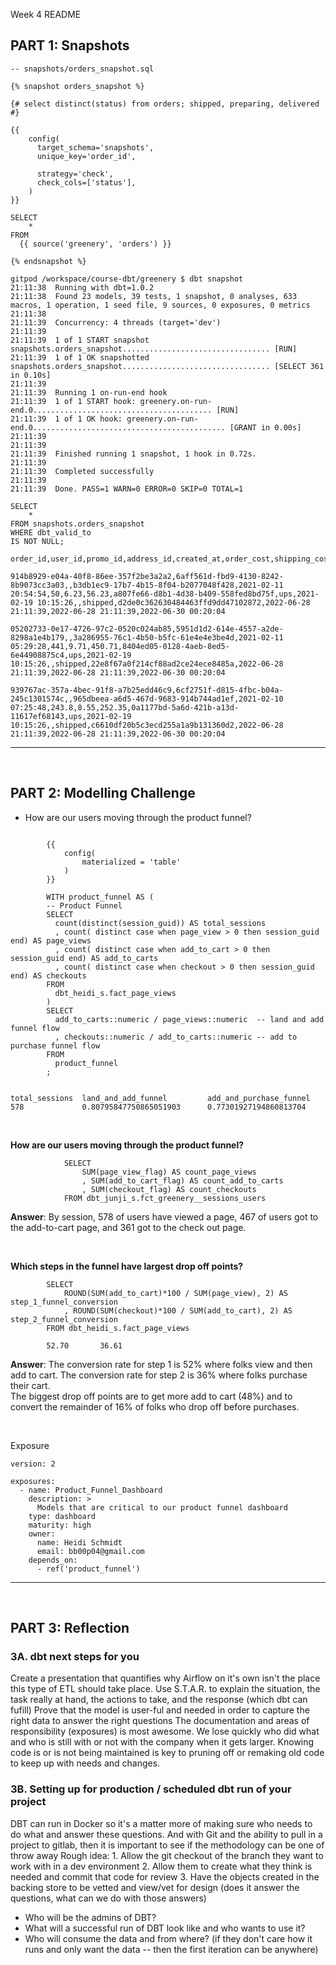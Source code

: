 Week 4 README 

## PART 1: Snapshots


```
-- snapshots/orders_snapshot.sql 

{% snapshot orders_snapshot %}

{# select distinct(status) from orders; shipped, preparing, delivered #}

{{
    config(
      target_schema='snapshots',
      unique_key='order_id',

      strategy='check',
      check_cols=['status'],
    )
}}

SELECT 
    * 
FROM 
  {{ source('greenery', 'orders') }}

{% endsnapshot %}

```

```
gitpod /workspace/course-dbt/greenery $ dbt snapshot
21:11:38  Running with dbt=1.0.2
21:11:38  Found 23 models, 39 tests, 1 snapshot, 0 analyses, 633 macros, 1 operation, 1 seed file, 9 sources, 0 exposures, 0 metrics
21:11:38  
21:11:39  Concurrency: 4 threads (target='dev')
21:11:39  
21:11:39  1 of 1 START snapshot snapshots.orders_snapshot................................. [RUN]
21:11:39  1 of 1 OK snapshotted snapshots.orders_snapshot................................. [SELECT 361 in 0.10s]
21:11:39  
21:11:39  Running 1 on-run-end hook
21:11:39  1 of 1 START hook: greenery.on-run-end.0........................................ [RUN]
21:11:39  1 of 1 OK hook: greenery.on-run-end.0........................................... [GRANT in 0.00s]
21:11:39  
21:11:39  
21:11:39  Finished running 1 snapshot, 1 hook in 0.72s.
21:11:39  
21:11:39  Completed successfully
21:11:39  
21:11:39  Done. PASS=1 WARN=0 ERROR=0 SKIP=0 TOTAL=1

```

```
SELECT 
	* 
FROM snapshots.orders_snapshot
WHERE dbt_valid_to 
IS NOT NULL;

order_id,user_id,promo_id,address_id,created_at,order_cost,shipping_cost,order_total,tracking_id,shipping_service,estimated_delivery_at,delivered_at,status,dbt_scd_id,dbt_updated_at,dbt_valid_from,dbt_valid_to

914b8929-e04a-40f8-86ee-357f2be3a2a2,6aff561d-fbd9-4130-8242-8b9073cc3a03,,b3db1ec9-17b7-4b15-8f04-b2077048f428,2021-02-11 20:54:54,50,6.23,56.23,a807fe66-d8b1-4d38-b409-558fed8bd75f,ups,2021-02-19 10:15:26,,shipped,d2de0c362630484463ffd9dd47102872,2022-06-28 21:11:39,2022-06-28 21:11:39,2022-06-30 00:20:04

05202733-0e17-4726-97c2-0520c024ab85,5951d1d2-614e-4557-a2de-8298a1e4b179,,3a286955-76c1-4b50-b5fc-61e4e4e3be4d,2021-02-11 05:29:28,441,9.71,450.71,8404ed05-0128-4aeb-8ed5-6e44908875c4,ups,2021-02-19 10:15:26,,shipped,22e8f67a0f214cf88ad2ce24ece8485a,2022-06-28 21:11:39,2022-06-28 21:11:39,2022-06-30 00:20:04

939767ac-357a-4bec-91f8-a7b25edd46c9,6cf2751f-d815-4fbc-b04a-245c1301574c,,965dbeea-a6d5-467d-9683-914b744ad1ef,2021-02-10 07:25:48,243.8,8.55,252.35,0a1177bd-5a6d-421b-a13d-11617ef68143,ups,2021-02-19 10:15:26,,shipped,c6610df20b5c3ecd255a1a9b131360d2,2022-06-28 21:11:39,2022-06-28 21:11:39,2022-06-30 00:20:04

```

***

<br>

## PART 2: Modelling Challenge

* How are our users moving through the product funnel?


```

		{{ 
		    config(
		        materialized = 'table'
		    )  
		}}

		WITH product_funnel AS (
		-- Product Funnel 
		SELECT 
		  count(distinct(session_guid)) AS total_sessions 
		  , count( distinct case when page_view > 0 then session_guid end) AS page_views
		  , count( distinct case when add_to_cart > 0 then session_guid end) AS add_to_carts 
		  , count( distinct case when checkout > 0 then session_guid end) AS checkouts
		FROM 
		  dbt_heidi_s.fact_page_views
		)
		SELECT 
		  add_to_carts::numeric / page_views::numeric  -- land and add funnel flow 
		  , checkouts::numeric / add_to_carts::numeric -- add to purchase funnel flow 
		FROM 
		  product_funnel
		; 


total_sessions 	land_and_add_funnel 		add_and_purchase_funnel 
578				0.80795847750865051903  	0.77301927194860813704
```



<br>

**How are our users moving through the product funnel?**

```
			SELECT
			    SUM(page_view_flag) AS count_page_views
			    , SUM(add_to_cart_flag) AS count_add_to_carts
			    , SUM(checkout_flag) AS count_checkouts
			FROM dbt_junji_s.fct_greenery__sessions_users
```
**Answer**: By session, 578 of users have viewed a page, 467 of users got to the add-to-cart page, and 361 got to the check out page.

<br>

**Which steps in the funnel have largest drop off points?**
```
		SELECT
		    ROUND(SUM(add_to_cart)*100 / SUM(page_view), 2) AS step_1_funnel_conversion
		    , ROUND(SUM(checkout)*100 / SUM(add_to_cart), 2) AS step_2_funnel_conversion 
		FROM dbt_heidi_s.fact_page_views

		52.70 		36.61
```
**Answer**: 
The conversion rate for step 1 is 52% where folks view and then add to cart. 
The conversion rate for step 2 is 36% where folks purchase their cart.  
The biggest drop off points are to get more add to cart (48%) and to convert the remainder of 16% of folks who drop off before purchases. 

<br>


Exposure 
```
version: 2

exposures:  
  - name: Product_Funnel_Dashboard
    description: >
      Models that are critical to our product funnel dashboard
    type: dashboard
    maturity: high
    owner:
      name: Heidi Schmidt
      email: bb00p04@gmail.com
    depends_on:
      - ref('product_funnel')
```

***

<br>

## PART 3: Reflection

### 3A. dbt next steps for you 
Create a presentation that quantifies why Airflow on it's own isn't the place this type of ETL should take place. 
Use S.T.A.R. to explain the situation, the task really at hand, the actions to take, and the response (which dbt can fufill)
Prove that the model is user-ful and needed in order to capture the right data to answer the right questions
The documentation and areas of responsibility (exposures) is most awesome. 
We lose quickly who did what and who is still with or not with the company when it gets larger. 
Knowing code is or is not being maintained is key to pruning off or remaking old code to keep up with needs and changes. 


### 3B. Setting up for production / scheduled dbt run of your project 

DBT can run in Docker so it's a matter more of making sure who needs to do what and answer these questions.
And with Git and the ability to pull in a project to gitlab, then it is important to see if the methodology can be one of throw away 
	Rough idea:
	1. Allow the git checkout of the branch they want to work with in a dev environment
	2. Allow them to create what they think is needed and commit that code for review 
	3. Have the objects created in the backing store to be vetted and view/vet for design (does it answer the questions, what can we do with those answers)

* Who will be the admins of DBT? 
* What will a successful run of DBT look like and who wants to use it? 
* Who will consume the data and from where? (if they don't care how it runs and only want the data -- then the first iteration can be anywhere)


